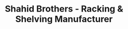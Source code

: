 ---
title: "Shahid Brothers - Racking & Shelving Manufacturer"
url: /karachi/shahid-brothers-racking-und-shelving-manufacturer/
shop: Allgemein
---